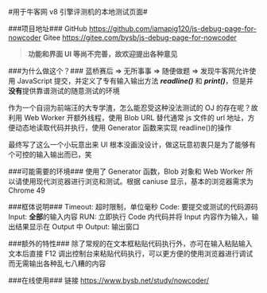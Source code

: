 #用于牛客网 v8 引擎评测机的本地测试页面#

###项目地址###
GitHub <a href="https://github.com/iamapig120/js-debug-page-for-nowcoder" rel="noopener" target="_blank">https://github.com/iamapig120/js-debug-page-for-nowcoder</a>
Gitee <a href="https://gitee.com/bysb/js-debug-page-for-nowcoder" rel="noopener" target="_blank">https://gitee.com/bysb/js-debug-page-for-nowcoder</a>

> **功能和界面 UI 等尚不完善，故欢迎提出各种意见**

###为什么做这个？###
蓝桥赛后 => 无所事事 => 随便做题 => 发现牛客网允许使用 JavaScript 提交，并定义了专有输入输出方法 **_readline()_** 和 **_print()_**，但是并**没有**提供靠谱测试的随意测试的环境

作为一个自诩为前端汪的大专学渣，怎么能忍受这种没法测试的 OJ 的存在呢？故利用 Web Worker 开额外线程，使用 Blob URL 替代通常 js 文件的 url 地址，方便动态地读取代码并执行，使用 Generator 函数来实现 readline()的操作

最终写了这么一个小玩意出来
UI 根本没画没设计，做这玩意初衷只是为了能够有个可控的输入输出而已，笑

###可能需要的环境###
使用了 Generator 函数，Blob 对象和 Web Worker 所以请使用现代浏览器进行浏览和测试。根据 caniuse 显示，基本的浏览器需求为 Chrome 49

###框体说明###
Timeout: 超时限制，单位毫秒
Code: 要提交或测试的代码源码
Input: **全部**的输入内容
RUN: 立即执行 Code 内代码并将 Input 内容作为输入，输出结果显示在 Output 中
Output: 输出窗口

###额外的特性###
除了常规的在文本框粘贴代码执行外，亦可在输入粘贴输入文本后直接 F12 调出控制台来粘贴代码执行，可以更方便的使用浏览器进行调试而无需输出各种乱七八糟的内容

###在线使用###
链接 <a href="https://www.bysb.net/study/nowcoder/" target="_blank">https://www.bysb.net/study/nowcoder/</a>
